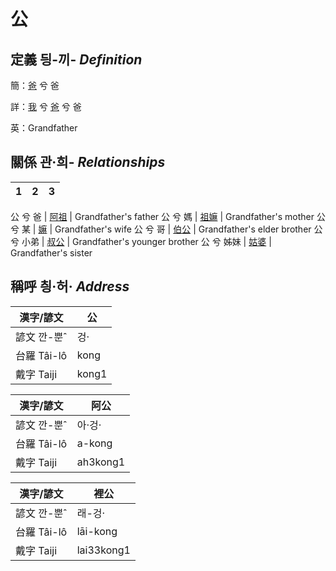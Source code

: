 # 公
## 定義 딍-끼- _Definition_
簡：[爸](member2.md) 兮 爸

詳：[我](member1.md) 兮 [爸](member2.md) 兮 爸

英：Grandfather

## 關係 관·희- _Relationships_

1|2|3
--- | --- | --- 


公 兮 爸 | [阿祖](member29.md) | Grandfather's father
公 兮 媽 | [祖嫲](member30.md) | Grandfather's mother
公 兮 某 | [嫲](member9.md) | Grandfather's wife
公 兮 哥 | [伯公](member26.md) | Grandfather's elder brother
公 兮 小弟 | [叔公](member27.md) | Grandfather's younger brother
公 兮 姊妹 | [姑婆](member28.md) | Grandfather's sister


## 稱呼 칑·허· _Address_

漢字/諺文 | 公
--- | ---
諺文 깐-뿐ˆ | 겅·
台羅 Tâi-lô | kong
戴字 Taiji | kong1


漢字/諺文 | 阿公
--- | ---
諺文 깐-뿐ˆ | 아·겅·
台羅 Tâi-lô | a-kong
戴字 Taiji | ah3kong1


漢字/諺文 | 裡公
--- | ---
諺文 깐-뿐ˆ | 래-겅·
台羅 Tâi-lô | lāi-kong
戴字 Taiji | lai33kong1



